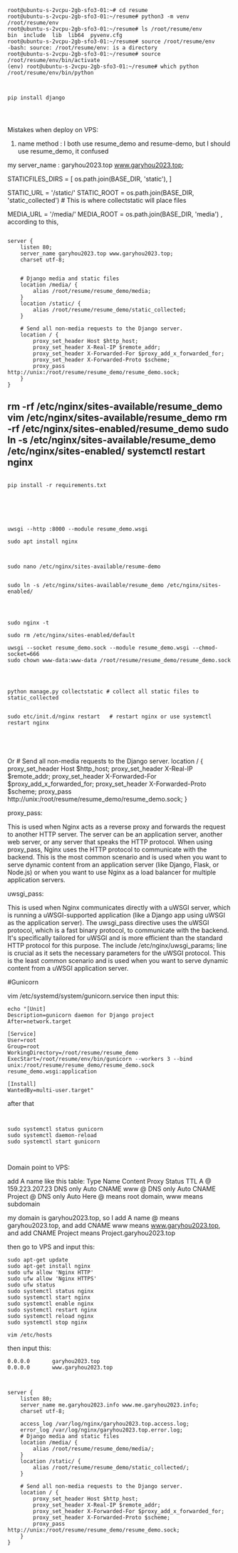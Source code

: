 ```
root@ubuntu-s-2vcpu-2gb-sfo3-01:~# cd resume
root@ubuntu-s-2vcpu-2gb-sfo3-01:~/resume# python3 -m venv /root/resume/env
root@ubuntu-s-2vcpu-2gb-sfo3-01:~/resume# ls /root/resume/env
bin  include  lib  lib64  pyvenv.cfg
root@ubuntu-s-2vcpu-2gb-sfo3-01:~/resume# source /root/resume/env
-bash: source: /root/resume/env: is a directory
root@ubuntu-s-2vcpu-2gb-sfo3-01:~/resume# source /root/resume/env/bin/activate
(env) root@ubuntu-s-2vcpu-2gb-sfo3-01:~/resume# which python
/root/resume/env/bin/python



pip install django




```


Mistakes when deploy on VPS:
1. name method :
I both use resume_demo and resume-demo, but I should use resume_demo, it confused

my server_name : garyhou2023.top www.garyhou2023.top;

STATICFILES_DIRS = [
    os.path.join(BASE_DIR, 'static'),
]

STATIC_URL = '/static/'
STATIC_ROOT = os.path.join(BASE_DIR, 'static_collected')  # This is where collectstatic will place files

MEDIA_URL = '/media/'
MEDIA_ROOT = os.path.join(BASE_DIR, 'media')
, according to this, 

```shell

server {
    listen 80;
    server_name garyhou2023.top www.garyhou2023.top;
    charset utf-8;


    # Django media and static files
    location /media/ {
        alias /root/resume/resume_demo/media;
    }
    location /static/ {
        alias /root/resume/resume_demo/static_collected;
    }

    # Send all non-media requests to the Django server.
    location / {
        proxy_set_header Host $http_host;
        proxy_set_header X-Real-IP $remote_addr;
        proxy_set_header X-Forwarded-For $proxy_add_x_forwarded_for;
        proxy_set_header X-Forwarded-Proto $scheme;
        proxy_pass http://unix:/root/resume/resume_demo/resume_demo.sock;
    }
}
```

rm -rf /etc/nginx/sites-available/resume_demo
vim /etc/nginx/sites-available/resume_demo
rm -rf /etc/nginx/sites-enabled/resume_demo
sudo ln -s /etc/nginx/sites-available/resume_demo /etc/nginx/sites-enabled/
systemctl restart nginx
-----------------





```shell

pip install -r requirements.txt






uwsgi --http :8000 --module resume_demo.wsgi

sudo apt install nginx



sudo nano /etc/nginx/sites-available/resume-demo 


sudo ln -s /etc/nginx/sites-available/resume_demo /etc/nginx/sites-enabled/




sudo nginx -t

sudo rm /etc/nginx/sites-enabled/default

uwsgi --socket resume_demo.sock --module resume_demo.wsgi --chmod-socket=666
sudo chown www-data:www-data /root/resume/resume_demo/resume_demo.sock




python manage.py collectstatic # collect all static files to static_collected


sudo etc/init.d/nginx restart   # restart nginx or use systemctl restart nginx





```















Or
    # Send all non-media requests to the Django server.
    location / {
        proxy_set_header Host $http_host;
        proxy_set_header X-Real-IP $remote_addr;
        proxy_set_header X-Forwarded-For $proxy_add_x_forwarded_for;
        proxy_set_header X-Forwarded-Proto $scheme;
        proxy_pass http://unix:/root/resume/resume_demo/resume_demo.sock;
    }

proxy_pass:

This is used when Nginx acts as a reverse proxy and forwards the request to another HTTP server.
The server can be an application server, another web server, or any server that speaks the HTTP protocol.
When using proxy_pass, Nginx uses the HTTP protocol to communicate with the backend.
This is the most common scenario and is used when you want to serve dynamic content from an application server (like Django, Flask, or Node.js) or when you want to use Nginx as a load balancer for multiple application servers.

uwsgi_pass:

This is used when Nginx communicates directly with a uWSGI server, which is running a uWSGI-supported application (like a Django app using uWSGI as the application server).
The uwsgi_pass directive uses the uWSGI protocol, which is a fast binary protocol, to communicate with the backend.
It's specifically tailored for uWSGI and is more efficient than the standard HTTP protocol for this purpose.
The include /etc/nginx/uwsgi_params; line is crucial as it sets the necessary parameters for the uWSGI protocol.
This is the least common scenario and is used when you want to serve dynamic content from a uWSGI application server.





#Gunicorn

vim /etc/systemd/system/gunicorn.service
then input this:

```shell
echo "[Unit]
Description=gunicorn daemon for Django project
After=network.target

[Service]
User=root
Group=root
WorkingDirectory=/root/resume/resume_demo
ExecStart=/root/resume/env/bin/gunicorn --workers 3 --bind unix:/root/resume/resume_demo/resume_demo.sock resume_demo.wsgi:application

[Install]
WantedBy=multi-user.target" 

```
after that
```shell


sudo systemctl status gunicorn
sudo systemctl daemon-reload
sudo systemctl start gunicorn



```



Domain point to VPS:

add A name like this table:
Type	Name	Content	        Proxy Status	TTL
A	      @ 	159.223.207.23	DNS only	Auto
CNAME	www	     @	            DNS only	Auto
CNAME	Project	     @	            DNS only	Auto
Here @ means root domain, www means subdomain

my domain is garyhou2023.top, so I add A name @ means garyhou2023.top, and add CNAME www means www.garyhou2023.top, and add CNAME Project means Project.garyhou2023.top

then go to VPS and input this:
```shell
sudo apt-get update
sudo apt-get install nginx
sudo ufw allow 'Nginx HTTP'
sudo ufw allow 'Nginx HTTPS'
sudo ufw status
sudo systemctl status nginx
sudo systemctl start nginx
sudo systemctl enable nginx
sudo systemctl restart nginx
sudo systemctl reload nginx
sudo systemctl stop nginx

vim /etc/hosts
```
then input this:
```shell
0.0.0.0       garyhou2023.top
0.0.0.0       www.garyhou2023.top



server {
    listen 80;
    server_name me.garyhou2023.info www.me.garyhou2023.info;
    charset utf-8;

    access_log /var/log/nginx/garyhou2023.top.access.log;
    error_log /var/log/nginx/garyhou2023.top.error.log;
    # Django media and static files
    location /media/ {
        alias /root/resume/resume_demo/media/;
    }
    location /static/ {
        alias /root/resume/resume_demo/static_collected/;
    }

    # Send all non-media requests to the Django server.
    location / {
        proxy_set_header Host $http_host;
        proxy_set_header X-Real-IP $remote_addr;
        proxy_set_header X-Forwarded-For $proxy_add_x_forwarded_for;
        proxy_set_header X-Forwarded-Proto $scheme;
        proxy_pass http://unix:/root/resume/resume_demo/resume_demo.sock;
    }
}
